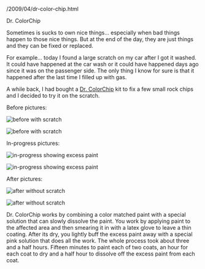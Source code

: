 /2009/04/dr-color-chip.html

Dr. ColorChip

Sometimes is sucks to own nice things... especially when bad things happen to those nice things. But at the end of the day, they are just things and they can be fixed or replaced.

For example... today I found a large scratch on my car after I got it washed. It could have happened at the car wash or it could have happened days ago since it was on the passenger side. The only thing I know for sure is that it happened after the last time I filled up with gas.

A while back, I had bought a [Dr. ColorChip](http://www.drcolorchip.com/) kit to fix a few small rock chips and I decided to try it on the scratch.

Before pictures:

![before with scratch](http://lh6.ggpht.com/_FAFnIIU0jHc/SdVrtqzmU8I/AAAAAAAAEpI/d5hGEkCWJFs/s320/P4020001.JPG)

![before with scratch](http://lh4.ggpht.com/_FAFnIIU0jHc/SdVruFhu2yI/AAAAAAAAEpQ/pYyE7F8f_OY/s320/P4020002.JPG)

In-progress pictures:

![in-progress showing excess paint](http://lh5.ggpht.com/_FAFnIIU0jHc/SdVrwrlRkfI/AAAAAAAAEp4/kjPlKi4k-IA/s320/P4020007.JPG)

![in-progress showing excess paint](http://lh3.ggpht.com/_FAFnIIU0jHc/SdVrxF8p29I/AAAAAAAAEqA/vfoPhIjBz3Y/s320/P4020008.JPG)

After pictures:

![after without scratch](http://lh5.ggpht.com/_FAFnIIU0jHc/SdWCpUX-N1I/AAAAAAAAEsc/uJGZTFG3zN8/s320/P4020003-1.JPG)

![after without scratch](http://lh5.ggpht.com/_FAFnIIU0jHc/SdWCp0QI3ZI/AAAAAAAAEsk/vYsxGn_B1jk/s320/P4020004-1.JPG)

Dr. ColorChip works by combining a color matched paint with a special solution that can slowly dissolve the paint. You work by applying paint to the affected area and then smearing it in with a latex glove to leave a thin coating. After its dry, you lightly buff the excess paint away with a special pink solution that does all the work. The whole process took about three and a half hours. Fifteen minutes to paint each of two coats, an hour for each coat to dry and a half hour to dissolve off the excess paint from each coat.
